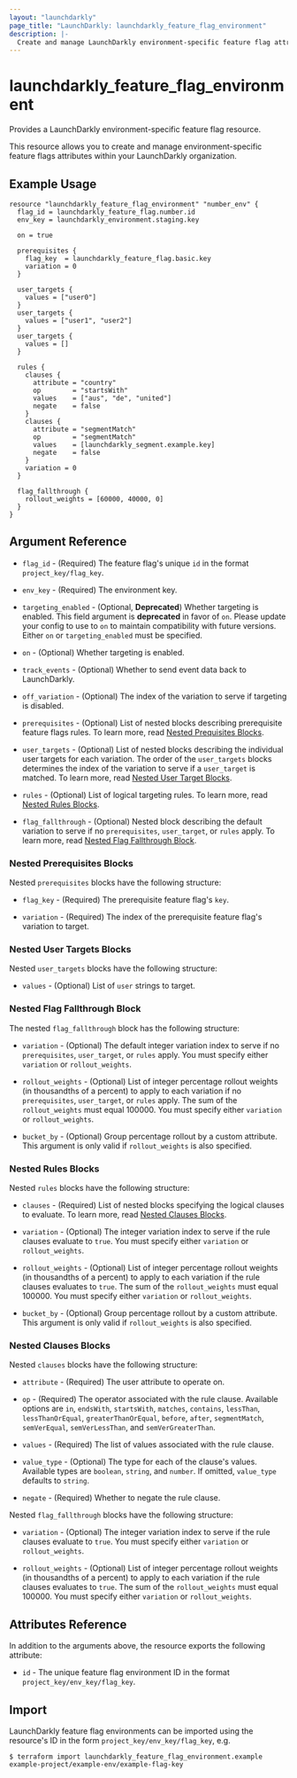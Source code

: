 ```yaml
---
layout: "launchdarkly"
page_title: "LaunchDarkly: launchdarkly_feature_flag_environment"
description: |-
  Create and manage LaunchDarkly environment-specific feature flag attributes.
---
```


# launchdarkly_feature_flag_environment

Provides a LaunchDarkly environment-specific feature flag resource.

This resource allows you to create and manage environment-specific feature flags attributes within your LaunchDarkly organization.

## Example Usage

```hcl
resource "launchdarkly_feature_flag_environment" "number_env" {
  flag_id = launchdarkly_feature_flag.number.id
  env_key = launchdarkly_environment.staging.key

  on = true

  prerequisites {
    flag_key  = launchdarkly_feature_flag.basic.key
    variation = 0
  }

  user_targets {
    values = ["user0"]
  }
  user_targets {
    values = ["user1", "user2"]
  }
  user_targets {
    values = []
  }

  rules {
    clauses {
      attribute = "country"
      op        = "startsWith"
      values    = ["aus", "de", "united"]
      negate    = false
    }
    clauses {
      attribute = "segmentMatch"
      op        = "segmentMatch"
      values    = [launchdarkly_segment.example.key]
      negate    = false
    }
    variation = 0
  }

  flag_fallthrough {
    rollout_weights = [60000, 40000, 0]
  }
}
```

## Argument Reference

- `flag_id` - (Required) The feature flag's unique `id` in the format `project_key/flag_key`.

- `env_key` - (Required) The environment key.

- `targeting_enabled` - (Optional, **Deprecated**) Whether targeting is enabled. This field argument is **deprecated** in favor of `on`. Please update your config to use to `on` to maintain compatibility with future versions. Either `on` or `targeting_enabled` must be specified.

- `on` - (Optional) Whether targeting is enabled.

- `track_events` - (Optional) Whether to send event data back to LaunchDarkly.

- `off_variation` - (Optional) The index of the variation to serve if targeting is disabled.

- `prerequisites` - (Optional) List of nested blocks describing prerequisite feature flags rules. To learn more, read [Nested Prequisites Blocks](#nested-prerequisites-blocks).

- `user_targets` - (Optional) List of nested blocks describing the individual user targets for each variation. The order of the `user_targets` blocks determines the index of the variation to serve if a `user_target` is matched. To learn more, read [Nested User Target Blocks](#nested-user-targets-blocks).

- `rules` - (Optional) List of logical targeting rules. To learn more, read [Nested Rules Blocks](#nested-rules-blocks).

- `flag_fallthrough` - (Optional) Nested block describing the default variation to serve if no `prerequisites`, `user_target`, or `rules` apply. To learn more, read [Nested Flag Fallthrough Block](#nested-flag-fallthrough-block).

### Nested Prerequisites Blocks

Nested `prerequisites` blocks have the following structure:

- `flag_key` - (Required) The prerequisite feature flag's `key`.

- `variation` - (Required) The index of the prerequisite feature flag's variation to target.

### Nested User Targets Blocks

Nested `user_targets` blocks have the following structure:

- `values` - (Optional) List of `user` strings to target.

### Nested Flag Fallthrough Block

The nested `flag_fallthrough` block has the following structure:

- `variation` - (Optional) The default integer variation index to serve if no `prerequisites`, `user_target`, or `rules` apply. You must specify either `variation` or `rollout_weights`.

- `rollout_weights` - (Optional) List of integer percentage rollout weights (in thousandths of a percent) to apply to each variation if no `prerequisites`, `user_target`, or `rules` apply. The sum of the `rollout_weights` must equal 100000. You must specify either `variation` or `rollout_weights`.

- `bucket_by` - (Optional) Group percentage rollout by a custom attribute. This argument is only valid if `rollout_weights` is also specified.

### Nested Rules Blocks

Nested `rules` blocks have the following structure:

- `clauses` - (Required) List of nested blocks specifying the logical clauses to evaluate. To learn more, read [Nested Clauses Blocks](#nested-clauses-blocks).

- `variation` - (Optional) The integer variation index to serve if the rule clauses evaluate to `true`. You must specify either `variation` or `rollout_weights`.

- `rollout_weights` - (Optional) List of integer percentage rollout weights (in thousandths of a percent) to apply to each variation if the rule clauses evaluates to `true`. The sum of the `rollout_weights` must equal 100000. You must specify either `variation` or `rollout_weights`.

- `bucket_by` - (Optional) Group percentage rollout by a custom attribute. This argument is only valid if `rollout_weights` is also specified.

### Nested Clauses Blocks

Nested `clauses` blocks have the following structure:

- `attribute` - (Required) The user attribute to operate on.

- `op` - (Required) The operator associated with the rule clause. Available options are `in`, `endsWith`, `startsWith`, `matches`, `contains`, `lessThan`, `lessThanOrEqual`, `greaterThanOrEqual`, `before`, `after`, `segmentMatch`, `semVerEqual`, `semVerLessThan`, and `semVerGreaterThan`.

- `values` - (Required) The list of values associated with the rule clause.

- `value_type` - (Optional) The type for each of the clause's values. Available types are `boolean`, `string`, and `number`. If omitted, `value_type` defaults to `string`.

- `negate` - (Required) Whether to negate the rule clause.

Nested `flag_fallthrough` blocks have the following structure:

- `variation` - (Optional) The integer variation index to serve if the rule clauses evaluate to `true`. You must specify either `variation` or `rollout_weights`.

- `rollout_weights` - (Optional) List of integer percentage rollout weights (in thousandths of a percent) to apply to each variation if the rule clauses evaluates to `true`. The sum of the `rollout_weights` must equal 100000. You must specify either `variation` or `rollout_weights`.

## Attributes Reference

In addition to the arguments above, the resource exports the following attribute:

- `id` - The unique feature flag environment ID in the format `project_key/env_key/flag_key`.

## Import

LaunchDarkly feature flag environments can be imported using the resource's ID in the form `project_key/env_key/flag_key`, e.g.

```
$ terraform import launchdarkly_feature_flag_environment.example example-project/example-env/example-flag-key
```
